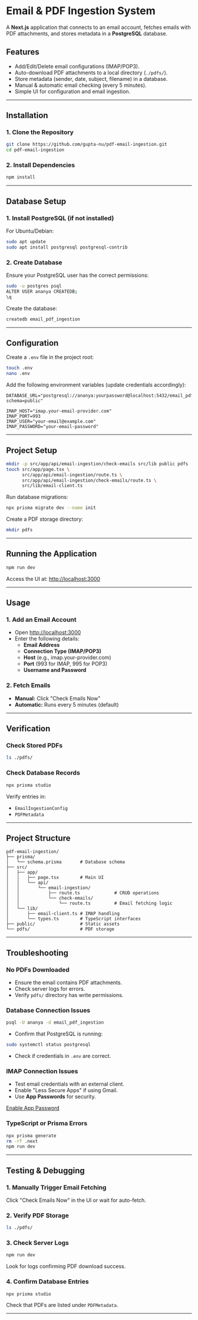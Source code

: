 


# **Email & PDF Ingestion System**  

A **Next.js** application that connects to an email account, fetches emails with PDF attachments, and stores metadata in a **PostgreSQL** database.  

## **Features**  

- Add/Edit/Delete email configurations (IMAP/POP3).  
- Auto-download PDF attachments to a local directory (`./pdfs/`).  
- Store metadata (sender, date, subject, filename) in a database.  
- Manual & automatic email checking (every 5 minutes).  
- Simple UI for configuration and email ingestion.  

---

## **Installation**  

### **1. Clone the Repository**  

```bash
git clone https://github.com/gupta-nu/pdf-email-ingestion.git
cd pdf-email-ingestion
```

### **2. Install Dependencies**  

```bash
npm install
```

---

## **Database Setup**  

### **1. Install PostgreSQL (if not installed)**  

For Ubuntu/Debian:  

```bash
sudo apt update
sudo apt install postgresql postgresql-contrib
```

### **2. Create Database**  

Ensure your PostgreSQL user has the correct permissions:  

```bash
sudo -u postgres psql
ALTER USER ananya CREATEDB;
\q
```

Create the database:  

```bash
createdb email_pdf_ingestion
```

---

## **Configuration**  

Create a `.env` file in the project root:  

```bash
touch .env
nano .env
```

Add the following environment variables (update credentials accordingly):  

```env
DATABASE_URL="postgresql://ananya:yourpassword@localhost:5432/email_pdf_ingestion?schema=public"

IMAP_HOST="imap.your-email-provider.com"
IMAP_PORT=993
IMAP_USER="your-email@example.com"
IMAP_PASSWORD="your-email-password"
```

---

## **Project Setup**  

```bash
mkdir -p src/app/api/email-ingestion/check-emails src/lib public pdfs
touch src/app/page.tsx \
      src/app/api/email-ingestion/route.ts \
      src/app/api/email-ingestion/check-emails/route.ts \
      src/lib/email-client.ts
```

Run database migrations:  

```bash
npx prisma migrate dev --name init
```

Create a PDF storage directory:  

```bash
mkdir pdfs
```

---

## **Running the Application**  

```bash
npm run dev
```

Access the UI at: [http://localhost:3000](http://localhost:3000)  

---

## **Usage**  

### **1. Add an Email Account**  

- Open [http://localhost:3000](http://localhost:3000)  
- Enter the following details:  
  - **Email Address**  
  - **Connection Type (IMAP/POP3)**  
  - **Host** (e.g., imap.your-provider.com)  
  - **Port** (993 for IMAP, 995 for POP3)  
  - **Username and Password**  

### **2. Fetch Emails**  

- **Manual:** Click "Check Emails Now"  
- **Automatic:** Runs every 5 minutes (default)  

---

## **Verification**  

### **Check Stored PDFs**  

```bash
ls ./pdfs/
```

### **Check Database Records**  

```bash
npx prisma studio
```

Verify entries in:  
- `EmailIngestionConfig`  
- `PDFMetadata`  

---

## **Project Structure**  

```
pdf-email-ingestion/
├── prisma/
│   └── schema.prisma       # Database schema
├── src/
│   ├── app/
│   │   ├── page.tsx        # Main UI
│   │   └── api/
│   │       └── email-ingestion/
│   │           ├── route.ts             # CRUD operations
│   │           └── check-emails/
│   │               └── route.ts         # Email fetching logic
│   └── lib/
│       ├── email-client.ts # IMAP handling
│       └── types.ts        # TypeScript interfaces
├── public/                 # Static assets
└── pdfs/                   # PDF storage
```

---

## **Troubleshooting**  

### **No PDFs Downloaded**  
- Ensure the email contains PDF attachments.  
- Check server logs for errors.  
- Verify `pdfs/` directory has write permissions.  

### **Database Connection Issues**  

```bash
psql -U ananya -d email_pdf_ingestion
```

- Confirm that PostgreSQL is running:  

```bash
sudo systemctl status postgresql
```

- Check if credentials in `.env` are correct.  

### **IMAP Connection Issues**  
- Test email credentials with an external client.  
- Enable "Less Secure Apps" if using Gmail.  
- Use **App Passwords** for security.  

[Enable App Password](https://myaccount.google.com/security)  

### **TypeScript or Prisma Errors**  

```bash
npx prisma generate
rm -rf .next
npm run dev
```

---

## **Testing & Debugging**  

### **1. Manually Trigger Email Fetching**  

Click "Check Emails Now" in the UI or wait for auto-fetch.  

### **2. Verify PDF Storage**  

```bash
ls ./pdfs/
```

### **3. Check Server Logs**  

```bash
npm run dev
```

Look for logs confirming PDF download success.  

### **4. Confirm Database Entries**  

```bash
npx prisma studio
```

Check that PDFs are listed under `PDFMetadata`.  

---



